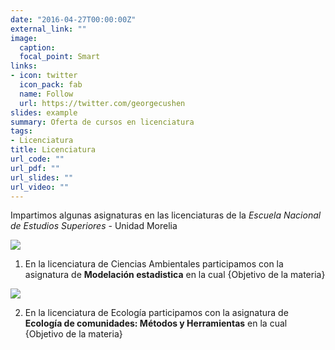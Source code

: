 ```yaml
---
date: "2016-04-27T00:00:00Z"
external_link: ""
image:
  caption: 
  focal_point: Smart
links:
- icon: twitter
  icon_pack: fab
  name: Follow
  url: https://twitter.com/georgecushen
slides: example
summary: Oferta de cursos en licenciatura
tags:
- Licenciatura
title: Licenciatura
url_code: ""
url_pdf: ""
url_slides: ""
url_video: ""
---
```



Impartimos algunas asignaturas en las licenciaturas de la *Escuela Nacional de Estudios Superiores* - Unidad Morelia


![](../ambientales.jpg)
 
 
1. En la licenciatura de Ciencias Ambientales participamos con la asignatura de **Modelación estadistica** en la cual {Objetivo de la materia}
 
 
![](../ecologia.jpg)
  
2. En la licenciatura de Ecología participamos con la asignatura de **Ecología de comunidades: Métodos y Herramientas** en la cual {Objetivo de la materia}